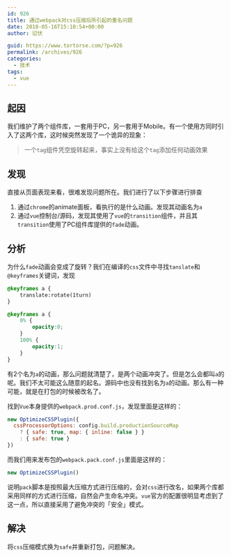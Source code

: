 ```yaml
---
id: 926
title: 通过webpack对css压缩后所引起的重名问题
date: 2018-05-16T15:10:54+00:00
author: 愆伏

guid: https://www.tortorse.com/?p=926
permalink: /archives/926
categories:
  - 技术
tags:
  - vue
---
```

## 起因

我们维护了两个组件库，一套用于PC，另一套用于Mobile。有一个使用方同时引入了这两个库，这时候突然发现了一个诡异的现象：

> 一个`tag`组件凭空旋转起来，事实上没有给这个`tag`添加任何动画效果

## 发现

直接从页面表现来看，很难发现问题所在。我们进行了以下步骤进行排查

1. 通过`chrome`的animate面板，看执行的是什么动画。发现其动画名为`a`
2. 通过`vue`控制台/源码，发现其使用了`vue`的`transition`组件，并且其`transition`使用了PC组件库提供的`fade`动画。

## 分析

为什么`fade`动画会变成了旋转？我们在编译的`css`文件中寻找`tanslate`和`@keyframes`关键词，发现

```css
@keyframes a {
    translate:rotate(1turn)
}
```

```css
@keyframes a {
    0% {
        opacity:0;
    }
    100% {
        opacity:1;
    }
}
```

有2个名为`a`的动画，那么问题就清楚了，是两个动画冲突了。但是怎么会都叫`a`的呢。我们不太可能这么随意的起名。源码中也没有找到名为`a`的动画。那么有一种可能，就是在打包的时候被改名了。

找到`Vue`本身提供的`webpack.prod.conf.js`，发现里面是这样的：

```javascript
new OptimizeCSSPlugin({
  cssProcessorOptions: config.build.productionSourceMap
    ? { safe: true, map: { inline: false } }
    : { safe: true }
})
```

而我们用来发布包的`webpack.pack.conf.js`里面是这样的：

```javascript
new OptimizeCSSPlugin()
```

说明`pack`脚本是按照最大压缩方式进行压缩的，会对`css`进行改名，如果两个库都采用同样的方式进行压缩，自然会产生命名冲突。`vue`官方的配置很明显考虑到了这一点，所以直接采用了避免冲突的「安全」模式。

## 解决

将`css`压缩模式换为`safe`并重新打包，问题解决。